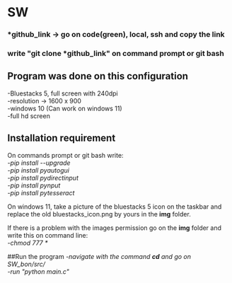 # SW

### *github_link -> go on code(green), local, ssh and copy the link<br/>
### write "git clone *github_link" on command prompt or git bash


## Program was done on this configuration
-Bluestacks 5, full screen with 240dpi<br/>
-resolution -> 1600 x 900<br/>
-windows 10 (Can work on windows 11)<br/>
-full hd screen<br/>

## Installation requirement
On commands prompt or git bash write:<br/>
_-pip install --upgrade_<br/>
_-pip install pyautogui_<br/>
_-pip install pydirectinput_<br/>
_-pip install pynput_<br/>
_-pip install pytesseract_<br/>

On windows 11, take a picture of the bluestacks 5 icon on the taskbar and replace the old bluestacks_icon.png by yours in the **img** folder.

If there is a problem with the images permission go on the **img** folder and write this on command line:<br/>
_-chmod 777 *_<br/>

##Run the program
_-navigate with the command **cd** and go on SW_bon/src/_</br>
_-run "python main.c"_</br>
